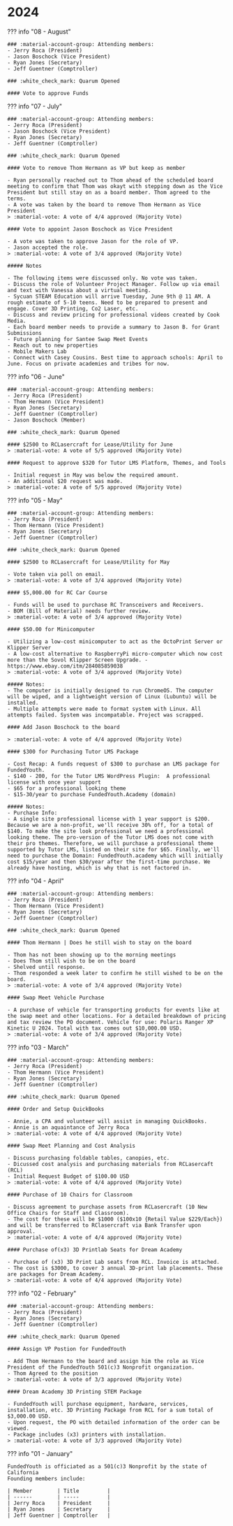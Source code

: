 # 2024

??? info "08 - August"

    ### :material-account-group: Attending members:
    - Jerry Roca (President)
    - Jason Boschock (Vice President)
    - Ryan Jones (Secretary)
    - Jeff Guentner (Comptroller)

    ### :white_check_mark: Quarum Opened

    #### Vote to approve Funds

??? info "07 - July"

    ### :material-account-group: Attending members:
    - Jerry Roca (President)
    - Jason Boschock (Vice President)
    - Ryan Jones (Secretary)
    - Jeff Guentner (Comptroller)

    ### :white_check_mark: Quarum Opened

    #### Vote to remove Thom Hermann as VP but keep as member

    - Ryan personally reached out to Thom ahead of the scheduled board meeting to confirm that Thom was okayt with stepping down as the Vice President but still stay on as a board member. Thom agreed to the terms.
    - A vote was taken by the board to remove Thom Hermann as Vice President
    > :material-vote: A vote of 4/4 approved (Majority Vote)

    #### Vote to appoint Jason Boschock as Vice President

    - A vote was taken to approve Jason for the role of VP.
    - Jason accepted the role.
    > :material-vote: A vote of 3/4 approved (Majority Vote)

    ##### Notes

    - The following items were discussed only. No vote was taken.
    - Discuss the role of Volunteer Project Manager. Follow up via email and text with Vanessa about a virtual meeting.
    - Sycuan STEAM Education will arrive Tuesday, June 9th @ 11 AM. A rough estimate of 5-10 teens. Need to be prepared to present and engage. Cover 3D Printing, Co2 Laser, etc.
    - Discuss and review pricing for professional videos created by Cook Media.
    - Each board member needs to provide a summary to Jason B. for Grant Submissions
    - Future planning for Santee Swap Meet Events
    - Reach out to new properties
    - Mobile Makers Lab
    - Connect with Casey Cousins. Best time to approach schools: April to June. Focus on private academies and tribes for now.

??? info "06 - June"

    ### :material-account-group: Attending members:
    - Jerry Roca (President)
    - Thom Hermann (Vice President)
    - Ryan Jones (Secretary)
    - Jeff Guentner (Comptroller)
    - Jason Boschock (Member)

    ### :white_check_mark: Quarum Opened

    #### $2500 to RCLasercraft for Lease/Utility for June
    > :material-vote: A vote of 5/5 approved (Majority Vote)

    #### Request to approve $320 for Tutor LMS Platform, Themes, and Tools

    - Initial request in May was below the required amount.
    - An additional $20 request was made.
    > :material-vote: A vote of 5/5 approved (Majority Vote)


??? info "05 - May"

    ### :material-account-group: Attending members:
    - Jerry Roca (President)
    - Thom Hermann (Vice President)
    - Ryan Jones (Secretary)
    - Jeff Guentner (Comptroller)

    ### :white_check_mark: Quarum Opened

    #### $2500 to RCLasercraft for Lease/Utility for May

    - Vote taken via poll on email.
    > :material-vote: A vote of 3/4 approved (Majority Vote)

    #### $5,000.00 for RC Car Course

    - Funds will be used to purchase RC Transceivers and Receivers.
    - BOM (Bill of Material) needs further review.
    > :material-vote: A vote of 3/4 approved (Majority Vote)

    #### $50.00 for Minicomputer

    - Utilizing a low-cost minicomputer to act as the OctoPrint Server or Klipper Server
    - A low-cost alternative to RaspberryPi micro-computer which now cost more than the Sovol Klipper Screen Upgrade. - https://www.ebay.com/itm/284085859038
    > :material-vote: A vote of 3/4 approved (Majority Vote)

    ##### Notes:
    - The computer is initially designed to run ChromeOS. The computer will be wiped, and a lightweight version of Linux (Lubuntu) will be installed.
    - Multiple attempts were made to format system with Linux. All attempts failed. System was incompatable. Project was scrapped.

    #### Add Jason Boschock to the board

    > :material-vote: A vote of 4/4 approved (Majority Vote)

    #### $300 for Purchasing Tutor LMS Package

    - Cost Recap: A funds request of $300 to purchase an LMS package for FundedYouth.
    - $140 - 200, for the Tutor LMS WordPress Plugin:  A professional license with once year support
    - $65 for a professional looking theme
    - $15-30/year to purchase FundedYouth.Academy (domain)

    ##### Notes:
    - Purchase Info:
    - A single site professional license with 1 year support is $200. Because we are a non-profit, we'll receive 30% off, for a total of $140. To make the site look professional we need a professional looking theme. The pro-version of the Tutor LMS does not come with their pro themes. Therefore, we will purchase a professional theme supported by Tutor LMS, listed on their site for $65. Finally, we'll need to purchase the Domain: FundedYouth.academy which will initially cost $15/year and then $30/year after the first-time purchase. We already have hosting, which is why that is not factored in.

??? info "04 - April"

    ### :material-account-group: Attending members:
    - Jerry Roca (President)
    - Thom Hermann (Vice President)
    - Ryan Jones (Secretary)
    - Jeff Guentner (Comptroller)

    ### :white_check_mark: Quarum Opened

    #### Thom Hermann | Does he still wish to stay on the board

    - Thom has not been showing up to the morning meetings
    - Does Thom still wish to be on the board
    - Shelved until response.
    - Thom responded a week later to confirm he still wished to be on the board.
    > :material-vote: A vote of 3/4 approved (Majority Vote)

    #### Swap Meet Vehicle Purchase

    - A purchase of vehicle for transporting products for events like at the swap meet and other locations. For a detailed breakdown of pricing and tax review the PO document. Vehicle for use: Polaris Ranger XP Kinetic U 2024. Total with tax comes out $10,000.00 USD.
    > :material-vote: A vote of 3/4 approved (Majority Vote)



??? info "03 - March"

    ### :material-account-group: Attending members:
    - Jerry Roca (President)
    - Thom Hermann (Vice President)
    - Ryan Jones (Secretary)
    - Jeff Guentner (Comptroller)

    ### :white_check_mark: Quarum Opened

    #### Order and Setup QuickBooks

    - Annie, a CPA and volunteer will assist in managing QuickBooks.
    - Annie is an aquaintance of Jerry Roca
    > :material-vote: A vote of 4/4 approved (Majority Vote)

    #### Swap Meet Planning and Cost Analysis

    - Discuss purchasing foldable tables, canopies, etc.
    - Dicussed cost analysis and purchasing materials from RCLasercaft (RCL)
    - Initial Request Budget of $100.00 USD
    > :material-vote: A vote of 4/4 approved (Majority Vote)

    #### Purchase of 10 Chairs for Classroom

    - Discuss agreement to purchase assets from RCLasercraft (10 New Office Chairs for Staff and Classroom).
    - The cost for these will be $1000 ($100x10 {Retail Value $229/Each}) and will be transferred to RClasercraft via Bank Transfer upon approval.
    > :material-vote: A vote of 4/4 approved (Majority Vote)

    #### Purchase of(x3) 3D Printlab Seats for Dream Academy

    - Purchase of (x3) 3D Print Lab seats from RCL. Invoice is attached.
    - The cost is $3000, to cover 3 annual 3D-print lab placements. These are packages for Dream Academy.
    > :material-vote: A vote of 4/4 approved (Majority Vote)


??? info "02 - February"

    ### :material-account-group: Attending members:
    - Jerry Roca (President)
    - Ryan Jones (Secretary)
    - Jeff Guentner (Comptroller)

    ### :white_check_mark: Quarum Opened

    #### Assign VP Postion for FundedYouth

    - Add Thom Hermann to the board and assign him the role as Vice President of the FundedYouth 501(c)3 Nonprofit organization.
    - Thom Agreed to the position
    > :material-vote: A vote of 3/3 approved (Majority Vote)

    #### Dream Academy 3D Printing STEM Package

    - FundedYouth will purchase equipment, hardware, services, installation, etc. 3D Printing Package from RCL for a sum total of $3,000.00 USD.
    - Upon request, the PO with detailed information of the order can be viewed.
    - Package includes (x3) printers with installation.
    > :material-vote: A vote of 3/3 approved (Majority Vote)



??? info "01 - January"

    FundedYouth is officiated as a 501(c)3 Nonprofit by the state of California
    Founding members include:

    | Member        | Title         |
    | ------        | -----         |
    | Jerry Roca    | President     |
    | Ryan Jones    | Secretary     |
    | Jeff Guentner | Comptroller   |